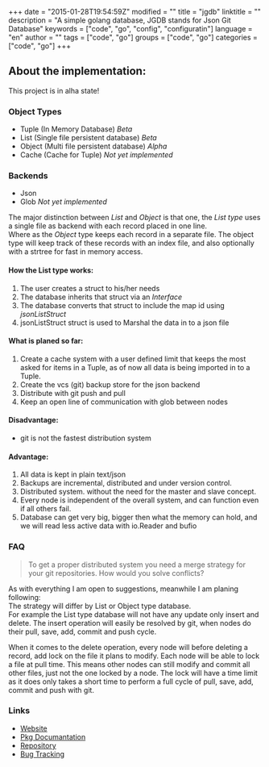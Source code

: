 +++
date = "2015-01-28T19:54:59Z"
modified = ""
title = "jgdb"
linktitle = ""
description = "A simple golang database, JGDB stands for Json Git Database"
keywords = ["code", "go", "config", "configuratin"]
language = "en"
author = ""
tags = ["code", "go"]
groups = ["code", "go"]
categories = ["code", "go"]
+++


About the implementation:
-------------------------
This project is in alha state!


### Object Types

 * Tuple (In Memory Database) *Beta*
 * List (Single file persistent database) *Beta*
 * Object (Multi file persistent database) *Alpha*
 * Cache (Cache for Tuple) *Not yet implemented*

### Backends

 * Json 
 * Glob *Not yet implemented*

The major distinction between *List* and *Object* is that one, the *List type* uses a single file as backend with each record placed in one line.  
Where as the *Object* type keeps each record in a separate file. The object type will keep track of these records with an index file, and also optionally with a strtree for fast in memory access. 

#### How the List type works:
1. The user creates a struct to his/her needs
2. The database inherits that struct via an *Interface*
3. The database converts that struct to include the map id using *jsonListStruct*
4. jsonListStruct struct is used to Marshal the data in to a json file

#### What is planed so far:
1. Create a cache system with a user defined limit that keeps the most asked for items in a Tuple, as of now all data is being imported in to a Tuple.
2. Create the vcs (git) backup store for the json backend
3. Distribute with git push and pull
4. Keep an open line of communication with glob between nodes   

#### Disadvantage:
 * git is not the fastest distribution system

#### Advantage:
1. All data is kept in plain text/json
2. Backups are incremental, distributed and under version control.
3. Distributed system. without the need for the master and slave concept.
4. Every node is independent of the overall system, and can function even if all others fail.
5. Database can get very big, bigger then what the memory can hold, and we will read less active data with io.Reader and bufio


### FAQ
> To get a proper distributed system you need a merge strategy for your git repositories. How would you solve conflicts?

As with everything I am open to suggestions, meanwhile I am planing following:  
The strategy will differ by List or Object type database.   
For example the List type database will not have any update only insert and delete. 
The insert operation will easily be resolved by git, when nodes do their pull, save, add, commit and push cycle.

When it comes to the delete operation, every node will before deleting a record, add lock on the file it plans to modify. Each node will be able to lock a file at pull time.
This means other nodes can still modify and commit all other files, just not the one locked by a node.
The lock will have a time limit as it does only takes a short time to perform a full cycle of pull, save, add, commit and push with git. 


### Links
 * [Website](http://www.robotamer.com/code/go/gotamer/jgdb.html "Website")
 * [Pkg Documantation](http://go.pkgdoc.org/bitbucket.org/gotamer/jgdb "GoTamer Pkg Documentation")
 * [Repository](https://bitbucket.org/gotamer/jgdb "GoTamer Repository")
 * [Bug Tracking](https://bitbucket.org/gotamer/jgdb/issues "Bug Tracking")
 

